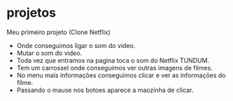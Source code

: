 # projetos
Meu primeiro projeto (Clone Netflix)

- Onde conseguimos ligar o som do video.
- Mutar o som do video.
- Toda vez que entramos na pagina toca o som do Netflix TUNDUM.
- Tem um carrossel onde conseguimos ver outras imagens de filmes.
- No menu mais informações conseguimos clicar e ver as informações do filme.
- Passando o mause nos botoes aparece a maozinha de clicar.
